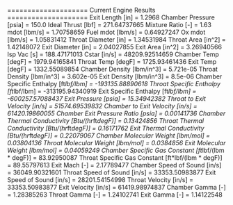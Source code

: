 ==================== Current Engine Results ====================
Exit Length [in]                                    = 1.2968
Chamber Pressure [psia]                             = 150.0
Ideal Thrust [lbf]                                  = 271.64737665
Mixture Ratio [-]                                   = 1.63
mdot [lbm/s]                                        = 1.70758659
Fuel mdot [lbm/s]                                   = 0.64927247
Ox mdot [lbm/s]                                     = 1.05831412
Throat Diameter [in]                                = 1.34531984
Throat Area [in^2]                                  = 1.42148072
Exit Diameter [in]                                  = 2.04027855
Exit Area [in^2]                                    = 3.26940566
Isp Vac [s]                                         = 188.47171013
Cstar [in/s]                                        = 48209.92514659
Chamber Temp [degF]                                 = 1979.94165841
Throat Temp [degF]                                  = 1725.93461436
Exit Temp [degF]                                    = 1332.55089854
Chamber Density [lbm/in^3]                          = 5.721e-05
Throat Density [lbm/in^3]                           = 3.602e-05
Exit Density [lbm/in^3]                             = 8.5e-06
Chamber Specific Enthalpy [ft*lbf/lbm]              = -193135.88890618
Throat Specific Enthalpy [ft*lbf/lbm]               = -313195.94340919
Exit Specific Enthalpy [ft*lbf/lbm]                 = -600257.57088437
Exit Pressure [psia]                                = 15.34942382
Throat to Exit Velocity [in/s]                      = 51574.69539832
Chamber to Exit Velocity [in/s]                     = 61420.19860055
Chamber Exit Pressure Ratio [psia]                  = 0.00141736
Chamber Thermal Conductivity [Btu/(hr*ft*degF)]     = 0.13424856
Throat Thermal Conductivity [Btu/(hr*ft*degF)]      = 0.16171762
Exit Thermal Conductivity [Btu/(hr*ft*degF)]        = 0.22079067
Chamber Molecular Weight [lbm/mol]                  = 0.03804136
Throat Molecular Weight [lbm/mol]                   = 0.0384856
Exit Molecular Weight [lbm/mol]                     = 0.04059249
Chamber Specific Gas Constant [ft*lbf/(lbm * degF)] = 83.92950087
Throat Specific Gas Constant [ft*lbf/(lbm * degF)]  = 89.55797613
Exit Mach [-]                                       = 2.17789477
Chamber Speed of Sound [in/s]                       = 36049.90321601
Throat Speed of Sound [in/s]                        = 33353.50983877
Exit Speed of Sound [in/s]                          = 28201.54154998
Throat Velocity [in/s]                              = 33353.50983877
Exit Velocity [in/s]                                = 61419.98974837
Chamber Gamma [-]                                   = 1.28385263
Throat Gamma [-]                                    = 1.24102741
Exit Gamma [-]                                      = 1.14122548
